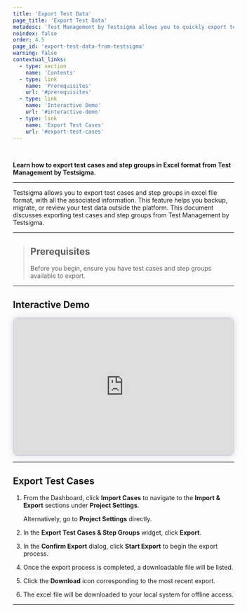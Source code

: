 ```yaml
---
title: 'Export Test Data'
page_title: 'Export Test Data'
metadesc: 'Test Management by Testsigma allows you to quickly export test cases/step groups in excel format. This feature streamlines quick migration of test cases/step groups'
noindex: false
order: 4.5
page_id: 'export-test-data-from-testsigma'
warning: false
contextual_links:
  - type: section
    name: 'Contents'
  - type: link
    name: 'Prerequisites'
    url: '#prerequisites'
  - type: link
    name: 'Interactive Demo'
    url: '#interactive-demo'
  - type: link
    name: 'Export Test Cases'
    url: '#export-test-cases'
---
```


<br>

**Learn how to export test cases and step groups in Excel format from Test Management by Testsigma.**

---

Testsigma allows you to export test cases and step groups in excel file format, with all the associated information. This feature helps you backup, migrate, or review your test data outside the platform. This document discusses exporting test cases and step groups from Test Management by Testsigma.

---

> ## **Prerequisites**
>
> Before you begin, ensure you have test cases and step groups available to export.

---

## **Interactive Demo**

<div>
  <script async src="https://js.storylane.io/js/v2/storylane.js"></script>
  <div class="sl-embed" style="position:relative;padding-bottom:calc(57.41% + 25px);width:100%;height:0;transform:scale(1)">
    <iframe loading="lazy" class="sl-demo" src="https://app.storylane.io/demo/pussg8mvmwnb?embed=inline" name="sl-embed" allow="fullscreen" allowfullscreen style="position:absolute;top:0;left:0;width:100%!important;height:100%!important;border:1px solid rgba(63,95,172,0.35);box-shadow: 0px 0px 18px rgba(26, 19, 72, 0.15);border-radius:10px;box-sizing:border-box;"></iframe>
  </div>
</div>

---

## **Export Test Cases**

1. From the Dashboard, click **Import Cases** to navigate to the **Import & Export** sections under **Project Settings**.

   Alternatively, go to **Project Settings** directly.

2. In the **Export Test Cases & Step Groups** widget, click **Export**.

3. In the **Confirm Export** dialog, click **Start Export** to begin the export process.

4. Once the export process is completed, a downloadable file will be listed.

5. Click the **Download** icon corresponding to the most recent export.

6. The excel file will be downloaded to your local system for offline access.

---
